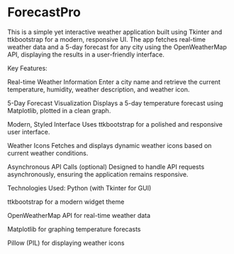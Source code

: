 # ForecastPro
This is a simple yet interactive weather application built using Tkinter and ttkbootstrap for a modern, responsive UI. The app fetches real-time weather data and a 5-day forecast for any city using the OpenWeatherMap API, displaying the results in a user-friendly interface.

Key Features:

Real-time Weather Information
Enter a city name and retrieve the current temperature, humidity, weather description, and weather icon.

5-Day Forecast Visualization
Displays a 5-day temperature forecast using Matplotlib, plotted in a clean graph.

Modern, Styled Interface
Uses ttkbootstrap for a polished and responsive user interface.

Weather Icons
Fetches and displays dynamic weather icons based on current weather conditions.

Asynchronous API Calls (optional)
Designed to handle API requests asynchronously, ensuring the application remains responsive.

Technologies Used:
Python (with Tkinter for GUI)

ttkbootstrap for a modern widget theme

OpenWeatherMap API for real-time weather data

Matplotlib for graphing temperature forecasts

Pillow (PIL) for displaying weather icons
